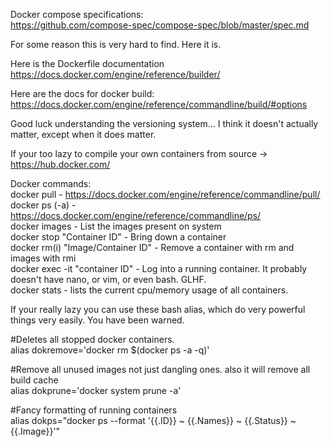 Docker compose specifications:  
https://github.com/compose-spec/compose-spec/blob/master/spec.md  

For some reason this is very hard to find.  Here it is.


Here is the Dockerfile documentation
https://docs.docker.com/engine/reference/builder/

Here are the docs for docker build:  
https://docs.docker.com/engine/reference/commandline/build/#options

Good luck understanding the versioning system...  I think it doesn't actually matter, except when it does matter.

If your too lazy to compile your own containers from source ->  https://hub.docker.com/

Docker commands:
<br>
docker pull - https://docs.docker.com/engine/reference/commandline/pull/
<br>docker ps (-a) - https://docs.docker.com/engine/reference/commandline/ps/
<br>docker images - List the images present on system
<br>docker stop "Container ID" - Bring down a container
<br>docker rm(i) "Image/Container ID" - Remove a container with rm and images with rmi
<br>docker exec -it "container ID" - Log into a running container.  It probably doesn't have nano, or vim, or even bash.  GLHF.
<br>docker stats - lists the current cpu/memory usage of all containers.

If your really lazy you can use these bash alias, which do very powerful things very easily.  You have been warned.

#Deletes all stopped docker containers.  
alias dokremove='docker rm $(docker ps -a -q)'  

#Remove all unused images not just dangling ones. also it will remove all build cache  
alias dokprune='docker system prune -a'  

#Fancy formatting of running containers  
alias dokps="docker ps --format '{{.ID}} ~ {{.Names}} ~ {{.Status}} ~ {{.Image}}'"  
